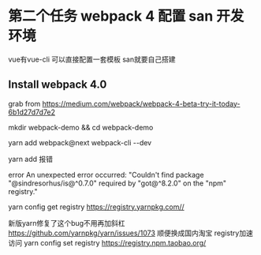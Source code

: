 # 第二个任务 webpack 4 配置 san 开发环境

vue有vue-cli 可以直接配置一套模板 san就要自己搭建

## Install webpack 4.0
grab from https://medium.com/webpack/webpack-4-beta-try-it-today-6b1d27d7d7e2

mkdir webpack-demo && cd webpack-demo


yarn add webpack@next webpack-cli --dev


yarn add 报错

error An unexpected error occurred: "Couldn't find package \"@sindresorhus/is@^0.7.0\" required by \"got@^8.2.0\" on the \"npm\" registry."

yarn config  get registry
https://registry.yarnpkg.com//

新版yarn修复了这个bug不用再加斜杠
https://github.com/yarnpkg/yarn/issues/1073
顺便换成国内淘宝 registry加速访问
yarn config set registry https://registry.npm.taobao.org/
